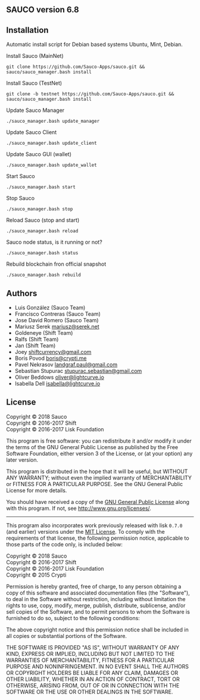 ## SAUCO version 6.8

## Installation

Automatic install script for Debian based systems Ubuntu, Mint, Debian.

Install Sauco (MainNet)
```
git clone https://github.com/Sauco-Apps/sauco.git && sauco/sauco_manager.bash install
```
Install Sauco (TestNet)
```
git clone -b testnet https://github.com/Sauco-Apps/sauco.git && sauco/sauco_manager.bash install
```
Update Sauco Manager
```
./sauco_manager.bash update_manager
```
Update Sauco Client
```
./sauco_manager.bash update_client
```
Update Sauco GUI (wallet)
```
./sauco_manager.bash update_wallet
```
Start Sauco
```
./sauco_manager.bash start
```
Stop Sauco
```
./sauco_manager.bash stop
```
Reload Sauco (stop and start)
```
./sauco_manager.bash reload
```
Sauco node status, is it running or not?
```
./sauco_manager.bash status
```
Rebuild blockchain fron official snapshot
```
./sauco_manager.bash rebuild
```

## Authors
- Luis González (Sauco Team)
- Francisco Contreras (Sauco Team)
- Jose David Romero (Sauco Team)
- Mariusz Serek <mariusz@serek.net>
- Goldeneye (Shift Team)
- Ralfs (Shift Team)
- Jan (Shift Team)
- Joey <shiftcurrency@gmail.com>
- Boris Povod <boris@crypti.me>
- Pavel Nekrasov <landgraf.paul@gmail.com>
- Sebastian Stupurac <stupurac.sebastian@gmail.com>
- Oliver Beddows <oliver@lightcurve.io>
- Isabella Dell <isabella@lightcurve.io>

## License

Copyright © 2018 Sauco  
Copyright © 2016-2017 Shift  
Copyright © 2016-2017 Lisk Foundation

This program is free software: you can redistribute it and/or modify it under the terms of the GNU General Public License as published by the Free Software Foundation, either version 3 of the License, or (at your option) any later version.

This program is distributed in the hope that it will be useful, but WITHOUT ANY WARRANTY; without even the implied warranty of MERCHANTABILITY or FITNESS FOR A PARTICULAR PURPOSE. See the GNU General Public License for more details.

You should have received a copy of the [GNU General Public License](https://github.com/Sauco-Apps/sauco/tree/master/LICENSE) along with this program.  If not, see <http://www.gnu.org/licenses/>.

***

This program also incorporates work previously released with lisk `0.7.0` (and earlier) versions under the [MIT License](https://opensource.org/licenses/MIT). To comply with the requirements of that license, the following permission notice, applicable to those parts of the code only, is included below:

Copyright © 2018 Sauco  
Copyright © 2016-2017 Shift  
Copyright © 2016-2017 Lisk Foundation  
Copyright © 2015 Crypti

Permission is hereby granted, free of charge, to any person obtaining a copy of this software and associated documentation files (the "Software"), to deal in the Software without restriction, including without limitation the rights to use, copy, modify, merge, publish, distribute, sublicense, and/or sell copies of the Software, and to permit persons to whom the Software is furnished to do so, subject to the following conditions:

The above copyright notice and this permission notice shall be included in all copies or substantial portions of the Software.

THE SOFTWARE IS PROVIDED "AS IS", WITHOUT WARRANTY OF ANY KIND, EXPRESS OR IMPLIED, INCLUDING BUT NOT LIMITED TO THE WARRANTIES OF MERCHANTABILITY, FITNESS FOR A PARTICULAR PURPOSE AND NONINFRINGEMENT. IN NO EVENT SHALL THE AUTHORS OR COPYRIGHT HOLDERS BE LIABLE FOR ANY CLAIM, DAMAGES OR OTHER LIABILITY, WHETHER IN AN ACTION OF CONTRACT, TORT OR OTHERWISE, ARISING FROM, OUT OF OR IN CONNECTION WITH THE SOFTWARE OR THE USE OR OTHER DEALINGS IN THE SOFTWARE.
